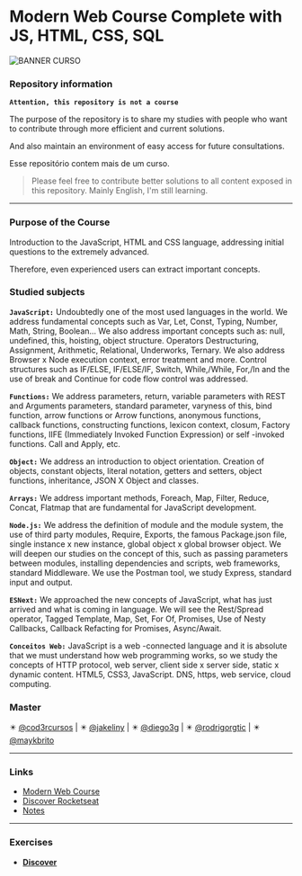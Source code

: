 # Modern Web Course Complete with JS, HTML, CSS, SQL

![BANNER CURSO](https://codeboost.com.br/img/ilustra-ideal.svg)

### Repository information

**`Attention, this repository is not a course`**

The purpose of the repository is to share my studies with people who want to contribute through more efficient and current solutions.

And also maintain an environment of easy access for future consultations.

Esse repositório contem mais de um curso.

> Please feel free to contribute better solutions to all content exposed in this repository. Mainly English, I'm still learning.

---

### Purpose of the Course

Introduction to the JavaScript, HTML and CSS language, addressing initial questions to the extremely advanced.

Therefore, even experienced users can extract important concepts.

### Studied subjects

**`JavaScript:`** Undoubtedly one of the most used languages in the world. We address fundamental concepts such as Var, Let, Const, Typing, Number, Math, String, Boolean… We also address important concepts such as: null, undefined, this, hoisting, object structure. Operators Destructuring, Assignment, Arithmetic, Relational, Underworks, Ternary. We also address Browser x Node execution context, error treatment and more. Control structures such as IF/ELSE, IF/ELSE/IF, Switch, While,/While, For,/In and the use of break and Continue for code flow control was addressed.

**`Functions:`** We address parameters, return, variable parameters with REST and Arguments parameters, standard parameter, varyness of this, bind function, arrow functions or Arrow functions, anonymous functions, callback functions, constructing functions, lexicon context, closum, Factory functions, IIFE (Immediately Invoked Function Expression) or self -invoked functions. Call and Apply, etc.

**`Object:`** We address an introduction to object orientation. Creation of objects, constant objects, literal notation, getters and setters, object functions, inheritance, JSON X Object and classes.

**`Arrays:`** We address important methods, Foreach, Map, Filter, Reduce, Concat, Flatmap that are fundamental for JavaScript development.

**`Node.js:`** We address the definition of module and the module system, the use of third party modules, Require, Exports, the famous Package.json file, single instance x new instance, global object x global browser object. We will deepen our studies on the concept of this, such as passing parameters between modules, installing dependencies and scripts, web frameworks, standard Middleware. We use the Postman tool, we study Express, standard input and output.

**`ESNext:`** We approached the new concepts of JavaScript, what has just arrived and what is coming in language. We will see the Rest/Spread operator, Tagged Template, Map, Set, For Of, Promises, Use of Nesty Callbacks, Callback Refacting for Promises, Async/Await.

 **`Conceitos Web:`** JavaScript is a web -connected language and it is absolute that we must understand how web programming works, so we study the concepts of HTTP protocol, web server, client side x server side, static x dynamic content. HTML5, CSS3, JavaScript. DNS, https, web service, cloud computing.

### Master

:eight_pointed_black_star: [@cod3rcursos](https://github.com/cod3rcursos) | :eight_pointed_black_star: [@jakeliny](https://github.com/jakeliny) | :eight_pointed_black_star: [@diego3g](https://github.com/diego3g) | :eight_pointed_black_star: [@rodrigorgtic](https://github.com/rodrigorgtic) | :eight_pointed_black_star: [@maykbrito](https://github.com/maykbrito)

---

### Links
- [Modern Web Course](https://www.udemy.com/course/curso-web/)
- [Discover Rocketseat](https://www.rocketseat.com.br/discover)
- [Notes](NOTES.md)

---

### Exercises

- **[Discover](https://github.com/marc3gomes/ModernWebCourse/tree/master/discover)**
